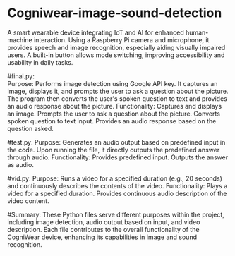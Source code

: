 # Cogniwear-image-sound-detection
A smart wearable device integrating IoT and AI for enhanced human-machine interaction. Using a Raspberry Pi camera and microphone, it provides speech and image recognition, especially aiding visually impaired users. A built-in button allows mode switching, improving accessibility and usability in daily tasks.

#final.py:                    
Purpose: Performs image detection using Google API key. It captures an image, displays it, and prompts the user to ask a question about the picture. The program then converts the user's spoken question to text and provides an audio response about the picture.
Functionality:
Captures and displays an image.
Prompts the user to ask a question about the picture.
Converts spoken question to text input.
Provides an audio response based on the question asked.


#test.py:
Purpose: Generates an audio output based on predefined input in the code. Upon running the file, it directly outputs the predefined answer through audio.
Functionality:
Provides predefined input.
Outputs the answer as audio.


#vid.py:
Purpose: Runs a video for a specified duration (e.g., 20 seconds) and continuously describes the contents of the video.
Functionality:
Plays a video for a specified duration.
Provides continuous audio description of the video content.

#Summary:
These Python files serve different purposes within the project, including image detection, audio output based on input, and video description. Each file contributes to the overall functionality of the CogniWear device, enhancing its capabilities in image and sound recognition.
